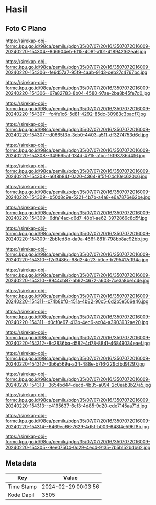 # Hasil

## Foto C Plano

https://sirekap-obj-formc.kpu.go.id/98ca/pemilu/pdpr/35/07/07/20/16/3507072016009-20240220-154304--8d6904eb-6f15-408f-a101-418942f62ea6.jpg

https://sirekap-obj-formc.kpu.go.id/98ca/pemilu/pdpr/35/07/07/20/16/3507072016009-20240220-154306--fe6d57a7-95f9-4aab-91d3-ceb27c4767bc.jpg

https://sirekap-obj-formc.kpu.go.id/98ca/pemilu/pdpr/35/07/07/20/16/3507072016009-20240220-154306--67a82783-8b04-4580-97ae-2ba8b45fe7d0.jpg

https://sirekap-obj-formc.kpu.go.id/98ca/pemilu/pdpr/35/07/07/20/16/3507072016009-20240220-154307--fc4fe1c6-5d81-4292-85dc-30983c3bacf7.jpg

https://sirekap-obj-formc.kpu.go.id/98ca/pemilu/pdpr/35/07/07/20/16/3507072016009-20240220-154307--d0665f3b-3cb0-4403-a511-df3274753d6d.jpg

https://sirekap-obj-formc.kpu.go.id/98ca/pemilu/pdpr/35/07/07/20/16/3507072016009-20240220-154308--349665af-134d-4715-a1bc-16f93786d4f6.jpg

https://sirekap-obj-formc.kpu.go.id/98ca/pemilu/pdpr/35/07/07/20/16/3507072016009-20240220-154308--a6f8b84f-0a20-4364-9f5f-04c10ec620c6.jpg

https://sirekap-obj-formc.kpu.go.id/98ca/pemilu/pdpr/35/07/07/20/16/3507072016009-20240220-154309--b50d8c9e-5221-4b7b-a4a8-e6a7876e62be.jpg

https://sirekap-obj-formc.kpu.go.id/98ca/pemilu/pdpr/35/07/07/20/16/3507072016009-20240220-154309--6dfa14ac-d6d7-48b1-ae62-3972866c8d5f.jpg

https://sirekap-obj-formc.kpu.go.id/98ca/pemilu/pdpr/35/07/07/20/16/3507072016009-20240220-154309--2bb1ed8b-da9a-466f-881f-798bb8ac92bb.jpg

https://sirekap-obj-formc.kpu.go.id/98ca/pemilu/pdpr/35/07/07/20/16/3507072016009-20240220-154310--f2d3486c-98d2-4c23-b0ce-b295417c194a.jpg

https://sirekap-obj-formc.kpu.go.id/98ca/pemilu/pdpr/35/07/07/20/16/3507072016009-20240220-154310--8944cb87-ab92-4672-a603-7ce3a8be1c4e.jpg

https://sirekap-obj-formc.kpu.go.id/98ca/pemilu/pdpr/35/07/07/20/16/3507072016009-20240220-154311--c74b8bf0-451a-4b82-90c5-6d2b5e506e46.jpg

https://sirekap-obj-formc.kpu.go.id/98ca/pemilu/pdpr/35/07/07/20/16/3507072016009-20240220-154311--d0cf0e67-413b-4ec6-ac04-a3903932ae20.jpg

https://sirekap-obj-formc.kpu.go.id/98ca/pemilu/pdpr/35/07/07/20/16/3507072016009-20240220-154312--8c2836ba-d582-4d78-8841-46849034eaef.jpg

https://sirekap-obj-formc.kpu.go.id/98ca/pemilu/pdpr/35/07/07/20/16/3507072016009-20240220-154312--3b6e569a-a3ff-488e-b7f6-229cfbd9f297.jpg

https://sirekap-obj-formc.kpu.go.id/98ca/pemilu/pdpr/35/07/07/20/16/3507072016009-20240220-154313--3654bd44-decd-4b35-a094-2c0eab3b27a5.jpg

https://sirekap-obj-formc.kpu.go.id/98ca/pemilu/pdpr/35/07/07/20/16/3507072016009-20240220-154313--c4195637-6cf3-4d85-9d20-cde7145aa71d.jpg

https://sirekap-obj-formc.kpu.go.id/98ca/pemilu/pdpr/35/07/07/20/16/3507072016009-20240220-154314--6469ec66-7629-4d5f-b003-648f4e596f8b.jpg

https://sirekap-obj-formc.kpu.go.id/98ca/pemilu/pdpr/35/07/07/20/16/3507072016009-20240220-154305--9ee07504-0d29-4ec4-9135-7b5b152bdb62.jpg


## Metadata

| Key        | Value               |
| ---------- | ------------------- |
| Time Stamp | 2024-02-29 00:03:56 |
| Kode Dapil | 3505                |



